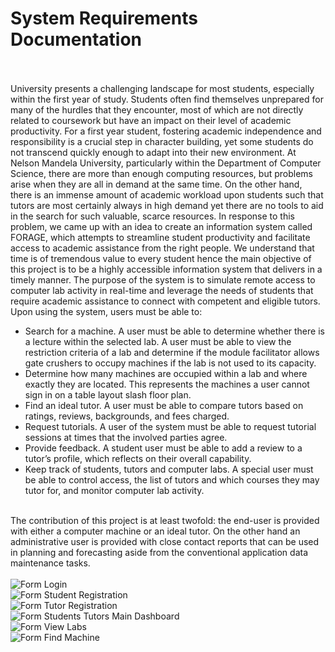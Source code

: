 # System Requirements Documentation
</br></br>
University presents a challenging landscape for most students, especially within the first year of study. Students often find themselves unprepared for many of the hurdles that they encounter, most of which are not directly related to coursework but have an impact on their level of academic productivity. For a first year student, fostering academic independence and responsibility is a crucial step in character building, yet some students do not transcend quickly enough to adapt into their new environment. At Nelson Mandela University, particularly within the Department of Computer Science, there are more than enough computing resources, but problems arise when they are all in demand at the same time. On the other hand, there is an immense amount of academic workload upon students such that tutors are most certainly always in high demand yet there are no tools to aid in the search for such valuable, scarce
resources. In response to this problem, we came up with an idea to create an information system called FORAGE, which attempts to streamline student productivity and facilitate access to academic
assistance from the right people. We understand that time is of tremendous value to every student hence the main objective of this project is to be a highly accessible information system
that delivers in a timely manner. The purpose of the system is to simulate remote access to computer lab activity in real-time and leverage the needs of students that require academic assistance to connect with
competent and eligible tutors. Upon using the system, users must be able to: </br>
* Search for a machine. A user must be able to determine whether there is a lecture
within the selected lab. A user must be able to view the restriction criteria of a lab and
determine if the module facilitator allows gate crushers to occupy machines if the lab
is not used to its capacity.</br>
* Determine how many machines are occupied within a lab and where exactly they are
located. This represents the machines a user cannot sign in on a table layout slash floor plan.</br>
* Find an ideal tutor. A user must be able to compare tutors based on ratings,
reviews, backgrounds, and fees charged.</br>
* Request tutorials. A user of the system must be able to request tutorial sessions
at times that the involved parties agree.</br>
* Provide feedback. A student user must be able to add a review to a tutor’s profile,
which reflects on their overall capability.</br>
* Keep track of students, tutors and computer labs. A special user must be able to
control access, the list of tutors and which courses they may tutor for, and monitor
computer lab activity.</br></br>

The contribution of this project is at least twofold: the end-user is provided with either a
computer machine or an ideal tutor. On the other hand an administrative user is provided with
close contact reports that can be used in planning and forecasting aside from the conventional application data maintenance tasks.</br></br>
![Form Login](https://user-images.githubusercontent.com/26520289/61609779-80876580-ac57-11e9-81a4-dbc63682d1e1.png)</br>
![Form Student Registration](https://user-images.githubusercontent.com/26520289/61610405-5e8ee280-ac59-11e9-9e7c-6080a02dbeb3.PNG)</br>
![Form Tutor Registration](https://user-images.githubusercontent.com/26520289/61610411-63ec2d00-ac59-11e9-92b4-915decf3fc7f.PNG)</br>
![Form Students Tutors Main Dashboard](https://user-images.githubusercontent.com/26520289/61609802-91d07200-ac57-11e9-8144-f1bdebb075d4.PNG)</br>
![Form View Labs](https://user-images.githubusercontent.com/26520289/61609818-9b59da00-ac57-11e9-948a-a1da9046c662.PNG)</br>
![Form Find Machine](https://user-images.githubusercontent.com/26520289/61609866-b7f61200-ac57-11e9-8d14-487d341311a8.PNG)
